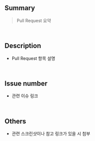 ## Summary

> Pull Request 요약

<br>

## Description

- Pull Request 항목 설명

<br>

## Issue number

- 관련 이슈 링크

<br>

## Others

- 관련 스크린샷이나 참고 링크가 있을 시 첨부

